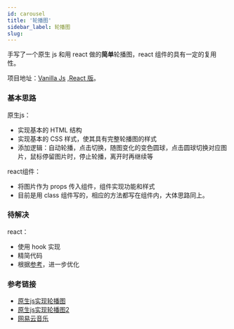 ```yaml
---
id: carousel
title: '轮播图'
sidebar_label: 轮播图
slug: 
---
```

手写了一个原生 js 和用 react 做的**简单**轮播图，react 组件的具有一定的复用性。

项目地址：[Vanilla Js](https://github.com/plusmultiply0/app-ideas-exercise/tree/master/Carousel-pic/origin) ,[React 版](https://github.com/plusmultiply0/app-ideas-exercise/tree/master/Carousel-pic/react)。

### 基本思路
原生js：
- 实现基本的 HTML 结构
- 实现基本的 CSS 样式，使其具有完整轮播图的样式
- 添加逻辑：自动轮播，点击切换，随图变化的变色圆球，点击圆球切换对应图片，鼠标停留图片时，停止轮播，离开时再继续等

react组件：
- 将图片作为 props 传入组件，组件实现功能和样式
- 目前是用 class 组件写的，相应的方法都写在组件内，大体思路同上。

### 待解决
react：
- 使用 hook 实现
- 精简代码
- 根据[参考](https://github.com/search?l=JavaScript&o=desc&q=%E8%BD%AE%E6%92%AD%E5%9B%BE&s=stars&type=Repositories)，进一步优化


### 参考链接
- [原生js实现轮播图](https://www.cnblogs.com/zhuzhenwei918/p/6416880.html)
- [原生js实现轮播图2](https://juejin.im/post/6844903670618800136#heading-9)
- [网易云音乐](https://music.163.com/)